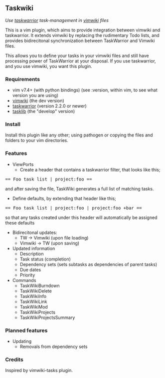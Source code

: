## Taskwiki

_Use [taskwarrior](http://taskwarrior.org) task-management in [vimwiki](https://github.com/vimwiki/vimwiki/tree/dev) files_

This is a vim plugin, which aims to provide integration between vimwiki and taskwarrior. It extends vimwiki by replacing the rudimentary Todo lists, and provides bidirecitonal synchronization between TaskWarrior and Vimwiki files.

This allows you to define your tasks in your vimwiki files and still have processing power of TaskWarrior at your disposal. If you use taskwarrior, and you use vimwiki, you want this plugin.

### Requirements

* vim v7.4+
   (with python bindings) (see :version, within vim, to see what version you are using)
* [vimwiki](https://github.com/vimwiki/vimwiki/tree/dev)
   (the dev version)
* [taskwarrior](http://taskwarrior.org)
   (version 2.2.0 or newer)
* [tasklib](https://github.com/tbabej/tasklib/tree/develop)
   (the "develop" version)

### Install

Install this plugin like any other; using pathogen or copying the files and folders to your vim directories.

### Features

* ViewPorts
  * Create a header that contains a taskwarrior filter, that looks like this;
<pre>
== Foo task list | project:foo ==
</pre>
and after saving the file, TaskWiki generates a full list of matching tasks.
  * Define defaults, by extending that header like this;
<pre>
== Foo task list | project:foo | project:foo +bar ==
</pre>
so that any tasks created under this header will automatically be assigned these defaults
* Bidirecitonal updates:
  * TW -> Vimwiki (upon file loading)
  * Vimwiki -> TW (upon saving)
* Updated information
  * Description
  * Task status (completion)
  * Dependency sets (sets subtasks as dependencies of parent tasks)
  * Due dates
  * Priority
* Commands
  * TaskWikiBurndown 
  * TaskWikiDelete
  * TaskWikiInfo
  * TaskWikiLink
  * TaskWikiMod
  * TaskWikiProjects
  * TaskWikiProjectsSummary 

### Planned features
* Updating
  * Removals from dependency sets

### Credits

Inspired by vimwiki-tasks plugin.
